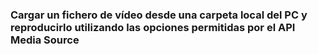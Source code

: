 ### Cargar un fichero de vídeo desde una carpeta local del PC y reproducirlo utilizando las opciones permitidas por el API Media Source
